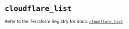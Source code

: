 # `cloudflare_list`

Refer to the Terraform Registry for docs: [`cloudflare_list`](https://registry.terraform.io/providers/cloudflare/cloudflare/5.11.0/docs/resources/list).
